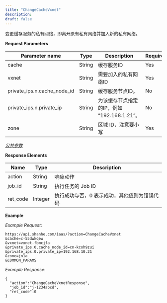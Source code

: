 ```yaml
---
title: "ChangeCacheVxnet"
description: 
draft: false
---
```




变更缓存服务的私有网络，即离开原有私有网络并加入新的私有网络。

**Request Parameters**

| Parameter name | Type | Description | Required |
| --- | --- | --- | --- |
| cache | String | 缓存服务ID | Yes |
| vxnet | String | 需要加入的私有网络ID | Yes |
| private_ips.n.cache_node_id | String | 缓存服务节点ID。 | No |
| private_ips.n.private_ip | String | 为该缓存节点指定的IP，例如 “192.168.1.21”。 | No |
| zone | String | 区域 ID，注意要小写 | Yes |

[_公共参数_](../../../parameters/)

**Response Elements**

| Name | Type | Description |
| --- | --- | --- |
| action | String | 响应动作 |
| job_id | String | 执行任务的 Job ID |
| ret_code | Integer | 执行成功与否，0 表示成功，其他值则为错误代码 |

**Example**

_Example Request_:

```
https://api.shanhe.com/iaas/?action=ChangeCacheVxnet
&cache=c-55dwkqew
&vxnet=vxnet-fbmcjfa
&private_ips.0.cache_node_id=cn-kcoh9zui
&private_ips.0.private_ip=192.168.10.21
&zone=jn1a
&COMMON_PARAMS
```

_Example Response_:

```
{
  "action":"ChangeCacheVxnetResponse",
  "job_id":"j-1234abcd",
  "ret_code":0
}
```
